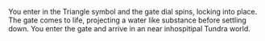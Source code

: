 You enter in the Triangle symbol and the gate dial spins, locking into place.
The gate comes to life, projecting a water like substance before settling down.
You enter the gate and arrive in an near inhospitipal Tundra world.